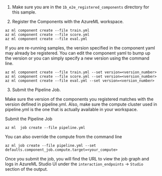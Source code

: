 
1. Make sure you are in the `1b_e2e_registered_components` directory for this sample.

2. Register the Components with the AzureML workspace.

```
az ml component create --file train.yml
az ml component create --file score.yml
az ml component create --file eval.yml

```
If you are re-running samples, the version specified in the component yaml may already be registered. You can edit the component yaml to bump up the version or you can simply specify a new version using the command line.

```
az ml component create --file train.yml --set version=<version_number>
az ml component create --file score.yml --set version=<version_number>
az ml component create --file eval.yml --set version=<version_number>
```

3. Submit the Pipeline Job. 

Make sure the version of the components you registered matches with the version defined in pipeline.yml. Also, make sure the compute cluster used in pipeline.yml is the one that is actually available in your workspace. 

Submit the Pipeline Job
```
az ml  job create --file pipeline.yml
```

You can also override the compute from the command line
```
az ml job create --file pipeline.yml --set defaults.component_job.compute.target=<your_compute>
```
Once you submit the job, you will find the URL to view the job graph and logs in AzureML Studio UI under the `interaction_endpoints` -> `Studio` section of the output. 

